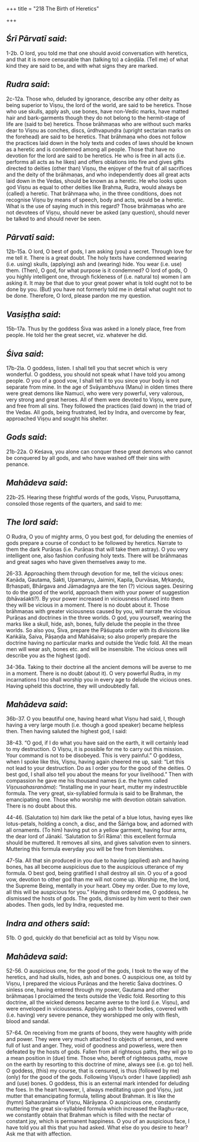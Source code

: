 +++
title = "218 The Birth of Heretics"

+++
 

## *Śrī Pārvatī said*:

1-2b. O lord, you told me that one should avoid conversation with heretics, and that it is more censurable than (talking to) a cāṇḍāla. (Tell me) of what kind they are said to be, and with what signs they are marked.

## *Rudra said*:

2c-12a. Those who, deluded by ignorance, describe any other deity as being superior to Viṣṇu, the lord of the world, are said to be heretics. Those who use skulls, apply ash, use bones, have non-Vedic marks, have matted hair and bark-garments though they do not belong to the hermit-stage of life are (said to be) heretics. Those brāhmaṇas who are without such marks dear to Viṣṇu as conches, discs, ūrdhvapuṇḍra (upright sectarian marks on the forehead) are said to be heretics. That brāhmaṇa who does not follow the practices laid down in the holy texts and codes of laws should be known as a heretic and is condemned among all people. Those that have no devotion for the lord are said to be heretics. He who is free in all acts (i.e. performs all acts as he likes) and offers oblations into fire and gives gifts directed to deities (other than) Viṣṇu, the enjoyer of the fruit of all sacrifices and the deity of the brāhmaṇas, and who independently does all great acts laid down in the Vedas, should be known as a heretic. He who looks upon god Viṣṇu as equal to other deities like Brahma, Rudra, would always be (called) a heretic. That brāhmaṇa who, in the three conditions, does not recognise Viṣṇu by means of speech, body and acts, would be a heretic. What is the use of saying much in this regard? Those brāhmaṇas who are not devotees of Viṣṇu, should never be asked (any question), should never be talked to and should never be seen.

## *Pārvatī said*:

12b-15a. O lord, O best of gods, I am asking (you) a secret. Through love for me tell it. There is a great doubt. The holy texts have condemned wearing (i.e. using) skulls, (applying) ash and (wearing) hide. You wear (i.e. use) them. (Then), O god, for what purpose is it condemned? O lord of gods, O you highly intelligent one, through fickleness of (i.e. natural to) women I am asking it. It may be that due to your great power what is told ought not to be done by you. (But) you have not formerly told me in detail what ought not to be done. Therefore, O lord, please pardon me my question.

## *Vasiṣṭha said*:

15b-17a. Thus by the goddess Śiva was asked in a lonely place, free from people. He told her the great secret, viz. whatever he did.

## *Śiva said*:

17b-2la. O goddess, listen. I shall tell you that secret which is very wonderful. O goddess, you should not speak what I have told you among people. O you of a good vow, I shall tell it to you since your body is not separate from mine. In the age of Svāyambhuva (Manu) in olden times there were great demons like Namuci, who were very powerful, very valorous, very strong and great heroes. All of them were devoted to Viṣṇu, were pure, and free from all sins. They followed the practices (laid down) in the triad of the Vedas. All gods, being frustrated, led by Indra, and overcome by fear, approached Viṣṇu and sought his shelter.

## *Gods said*:

21b-22a. O Keśava, you alone can conquer these great demons who cannot be conquered by all gods, and who have washed off their sins with penance.

## *Mahādeva said*:

22b-25. Hearing these frightful words of the gods, Viṣṇu, Puruṣottama, consoled those regents of the quarters, and said to me:

## *The lord said*:

O Rudra, O you of mighty arms, O you best god, for deluding the enemies of gods prepare a course of conduct to be followed by heretics. Narrate to them the dark Purāṇas (i.e. Purāṇas that will take them astray). O you very intelligent one, also fashion confusing holy texts. There will be brāhmaṇas and great sages who have given themselves away to me.

26-33. Approaching them through devotion for me, tell the vicious ones: Kaṇāda, Gautama, Śakti, Upamanyu, Jaimini, Kapila, Durvāsas, Mṛkaṇḍu, Bṛhaspati, Bhārgava and Jāmadagnya are the ten (?) vicious sages. Desiring to do the good of the world, approach them with your power of suggestion (bhāvaśakti?). By your power increased in viciousness infused into them they will be vicious in a moment. There is no doubt about it. Those brāhmaṇas with greater viciousness caused by you, will narrate the vicious Purāṇas and doctrines in the three worlds. O god, you yourself, wearing the marks like a skull, hide, ash, bones, fully delude the people in the three worlds. So also you, Śiva, prepare the Pāśupata order with its divisions like Kaṅkāla, Śaiva, Pāṣaṇḍa and Mahāśaiva; so also properly prepare the doctrine having no particular marks and outside the Vedic fold. All the mean men will wear ash, bones etc. and will be insensible. The vicious ones will describe you as the highest (god).

34-36a. Taking to their doctrine all the ancient demons will be averse to me in a moment. There is no doubt (about it). O very powerful Rudra, in my incarnations I too shall worship you in every age to delude the vicious ones. Having upheld this doctrine, they will undoubtedly fall.

## *Mahādeva said*:

36b-37. O you beautiful one, having heard what Viṣṇu had said, I, though having a very large mouth (i.e. though a good speaker) became helpless then. Then having saluted the highest god, I said:

38-43. “O god, if I do what you have said on the earth, it will certainly lead to my destruction. O Viṣṇu, it is possible for me to carry out this mission. Your command is not to be disobeyed. This is very painful.” O goddess, when I spoke like this, Viṣṇu, having again cheered me up, said: “Let this not lead to your destruction. Do as I order you for the good of the deities. O best god, I shall also tell you about the means for your livelihood.” Then with compassion he gave me his thousand names (i.e. the hymn called *Viṣṇusahasranāma*): “Installing me in your heart, mutter my indestructible formula. The very great, six-syllabled formula is said to be Brahman, the emancipating one. Those who worship me with devotion obtain salvation. There is no doubt about this.

44-46. (Salutation to) him dark like the petal of a blue lotus, having eyes like lotus-petals, holding a conch, a disc, and the Śārṅga bow, and adorned with all ornaments. (To him) having put on a yellow garment, having four arms, the dear lord of Jānakī. ‘Salutation to Śrī Rāma’: this excellent formula should be muttered. It removes all sins, and gives salvation even to sinners. Muttering this formula everyday you will be free from blemishes.

47-5la. All that sin produced in you due to having (applied) ash and having bones, has all become auspicious due to the auspicious utterance of my formula. O best god, being gratified I shall destroy all sin. O you of a good vow, devotion to other god than me will not come up. Worship me, the lord, the Supreme Being, mentally in your heart. Obey my order. Due to my love, all this will be auspicious for you.” Having thus ordered me, O goddess, he dismissed the hosts of gods. The gods, dismissed by him went to their own abodes. Then gods, led by Indra, requested me.

## *Indra and others said*:

51b. O god, quickly do that beneficial act as told by Viṣṇu now.

## *Mahādeva said*:

52-56. O auspicious one, for the good of the gods, I took to the way of the heretics, and had skulls, hides, ash and bones. O auspicious one, as told by Viṣṇu, I prepared the vicious Purāṇas and the heretic Śaiva doctrines. O sinless one, having entered through my power, Gautama and other brāhmaṇas I proclaimed the texts outside the Vedic fold. Resorting to this doctrine, all the wicked demons became averse to the lord (i.e. Viṣṇu), and were enveloped in viciousness. Applying ash to their bodies, covered with (i.e. having) very severe penance, they worshipped me only with flesh, blood and sandal.

57-64. On receiving from me grants of boons, they were haughty with pride and power. They were very much attached to objects of senses, and were full of lust and anger. They, void of goodness and powerless, were then defeated by the hosts of gods. Fallen from all righteous paths, they wil go to a mean position in (due) time. Those who, bereft of righteous paths, move on the earth by resorting to this doctrine of mine, always see (i.e. go to) hell. O goddess, (this) my course, that is censured, is thus (followed by me) (only) for the good of the gods. Following Viṣṇu’s order I have (applied) ash and (use) bones. O goddess, this is an external mark intended for deluding the foes. In the heart however, I, always meditating upon god Viṣṇu, just mutter that emancipating formula, telling about Brahman. It is like the (hymn) Sahasranāma of Viṣṇu, Nārāyaṇa. O auspicious one, constantly muttering the great six-syllabled formula which increased the Raghu-race, we constantly obtain that Brahman which is filled with the nectar of constant joy, which is permanent happiness. O you of an auspicious face, I have told you all this that you had asked. What else do you desire to hear? Ask me that with affection.


